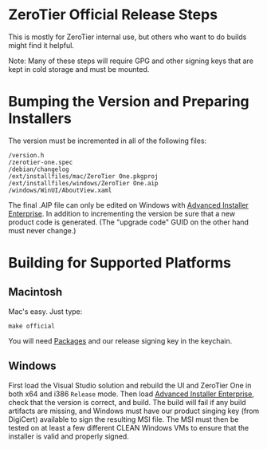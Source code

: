 ZeroTier Official Release Steps
======

This is mostly for ZeroTier internal use, but others who want to do builds might find it helpful.

Note: Many of these steps will require GPG and other signing keys that are kept in cold storage and must be mounted.

# Bumping the Version and Preparing Installers

The version must be incremented in all of the following files:

    /version.h
    /zerotier-one.spec
    /debian/changelog
    /ext/installfiles/mac/ZeroTier One.pkgproj
    /ext/installfiles/windows/ZeroTier One.aip
    /windows/WinUI/AboutView.xaml

The final .AIP file can only be edited on Windows with [Advanced Installer Enterprise](http://www.advancedinstaller.com/). In addition to incrementing the version be sure that a new product code is generated. (The "upgrade code" GUID on the other hand must never change.)

# Building for Supported Platforms

## Macintosh

Mac's easy. Just type:

    make official

You will need [Packages](http://s.sudre.free.fr/Software/Packages/about.html) and our release signing key in the keychain.

## Windows

First load the Visual Studio solution and rebuild the UI and ZeroTier One in both x64 and i386 `Release` mode. Then load [Advanced Installer Enterprise](http://www.advancedinstaller.com/), check that the version is correct, and build. The build will fail if any build artifacts are missing, and Windows must have our product singing key (from DigiCert) available to sign the resulting MSI file. The MSI must then be tested on at least a few different CLEAN Windows VMs to ensure that the installer is valid and properly signed.
